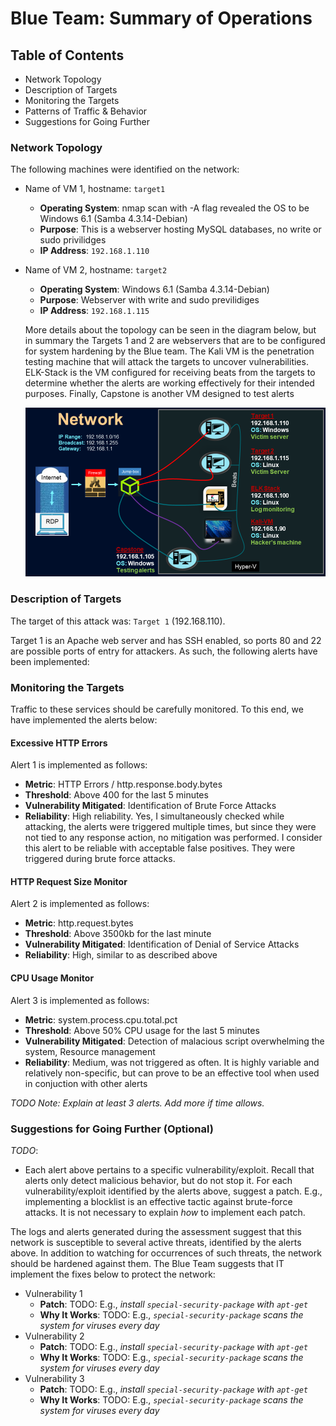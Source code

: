# Blue Team: Summary of Operations

## Table of Contents
- Network Topology
- Description of Targets
- Monitoring the Targets
- Patterns of Traffic & Behavior
- Suggestions for Going Further

### Network Topology

The following machines were identified on the network:
- Name of VM 1, hostname: `target1`
  - **Operating System**: nmap scan with -A flag revealed the OS to be Windows 6.1 (Samba 4.3.14-Debian)
  - **Purpose**: This is a webserver hosting MySQL databases, no write or sudo privilidges
  - **IP Address**: `192.168.1.110`
- Name of VM 2, hostname: `target2` 
  - **Operating System**: Windows 6.1 (Samba 4.3.14-Debian)
  - **Purpose**: Webserver with write and sudo previlidiges
  - **IP Address**: `192.168.1.115`

  More details about the topology can be seen in the diagram below, but in summary the Targets 1 and 2 are webservers that are to be configured for system hardening by the Blue team. The Kali VM is the penetration testing machine that will attack the targets to uncover vulnerabilities. ELK-Stack is the VM configured for receiving beats from the targets to determine whether the alerts are working effectively for their intended purposes. Finally, Capstone is another VM designed to test alerts

  ![](../images/network.png)

### Description of Targets

The target of this attack was: `Target 1` (192.168.110).

Target 1 is an Apache web server and has SSH enabled, so ports 80 and 22 are possible ports of entry for attackers. As such, the following alerts have been implemented:

### Monitoring the Targets

Traffic to these services should be carefully monitored. To this end, we have implemented the alerts below:

#### Excessive HTTP Errors

Alert 1 is implemented as follows:
  - **Metric**: HTTP Errors / http.response.body.bytes
  - **Threshold**: Above 400 for the last 5 minutes
  - **Vulnerability Mitigated**: Identification of Brute Force Attacks
  - **Reliability**: High reliability. Yes, I simultaneously checked while attacking, the alerts were triggered multiple times, but since they were not tied to any response action, no mitigation was performed. I consider this alert to be reliable with acceptable false positives. They were triggered during brute force attacks. 

#### HTTP Request Size Monitor
Alert 2 is implemented as follows:
  - **Metric**: http.request.bytes
  - **Threshold**: Above 3500kb for the last minute
  - **Vulnerability Mitigated**: Identification of Denial of Service Attacks
  - **Reliability**: High, similar to as described above

#### CPU Usage Monitor
Alert 3 is implemented as follows:
  - **Metric**: system.process.cpu.total.pct
  - **Threshold**: Above 50% CPU usage for the last 5 minutes
  - **Vulnerability Mitigated**: Detection of malacious script overwhelming the system, Resource management
  - **Reliability**: Medium, was not triggered as often. It is highly variable and relatively non-specific, but can prove to be an effective tool when used in conjuction with other alerts

_TODO Note: Explain at least 3 alerts. Add more if time allows._

### Suggestions for Going Further (Optional)
_TODO_: 
- Each alert above pertains to a specific vulnerability/exploit. Recall that alerts only detect malicious behavior, but do not stop it. For each vulnerability/exploit identified by the alerts above, suggest a patch. E.g., implementing a blocklist is an effective tactic against brute-force attacks. It is not necessary to explain _how_ to implement each patch.

The logs and alerts generated during the assessment suggest that this network is susceptible to several active threats, identified by the alerts above. In addition to watching for occurrences of such threats, the network should be hardened against them. The Blue Team suggests that IT implement the fixes below to protect the network:
- Vulnerability 1
  - **Patch**: TODO: E.g., _install `special-security-package` with `apt-get`_
  - **Why It Works**: TODO: E.g., _`special-security-package` scans the system for viruses every day_
- Vulnerability 2
  - **Patch**: TODO: E.g., _install `special-security-package` with `apt-get`_
  - **Why It Works**: TODO: E.g., _`special-security-package` scans the system for viruses every day_
- Vulnerability 3
  - **Patch**: TODO: E.g., _install `special-security-package` with `apt-get`_
  - **Why It Works**: TODO: E.g., _`special-security-package` scans the system for viruses every day_
